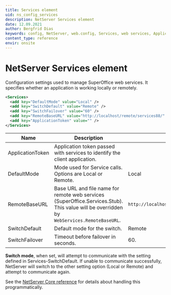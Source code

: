 ```yaml
---
title: Services element
uid: ns_config_services
description: NetServer Services element
date: 12.09.2021
author: Bergfrid Dias
keywords: config, NetServer, web.config, Services, web services, ApplicationToken, DefaultMode, RemoteBaseURL, SwitchDefault, SwitchFailover
content_type: reference
envir: onsite
---
```


# NetServer Services element

Configuration settings used to manage SuperOffice web services. It specifies whether an application is working locally or remotely.

```XML
<Services>
  <add key="DefaultMode" value="Local" />
  <add key="SwitchDefault" value="Remote" />
  <add key="SwitchFailover" value="60" />
  <add key="RemoteBaseURL" value="http://localhost/remote/services88/" />
  <add key="ApplicationToken" value="" />
</Services>
```

| Name | Description | Default |
|---|---|---|
| ApplicationToken | Application token passed with services to identify the client application. | |
| DefaultMode | Mode used for Service calls. Options are Local or Remote. | Local |
| RemoteBaseURL | Base URL and file name for remote web services (SuperOffice.Services.Stub). This value will be overridden by `WebServices.RemoteBaseURL`. | `http://localhost/webs/SuperOffice.Web.Services` |
| SwitchDefault | Default mode for the switch. | Remote |
| SwitchFailover | Timeout before failover in seconds. | 60. |

**Switch mode**, when set, will attempt to communicate with the setting defined in Services-SwitchDefault. If unable to communicate successfully, NetServer will switch to the other setting option (Local or Remote) and attempt to communicate again.

See the [NetServer Core reference][1] for details about handling this programmatically.

<!-- Referenced links -->
[1]: <xref:SuperOffice.Configuration.ConfigFile.Services>
